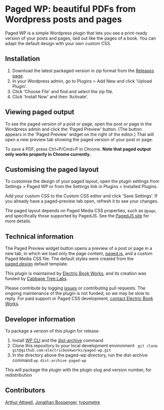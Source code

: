 # Paged WP: beautiful PDFs from Wordpress posts and pages

Paged WP is a simple Wordpress plugin that lets you see a print-ready version of your posts and pages, laid out like the pages of a book. You can adapt the default design with your own custom CSS.


## Installation

1. Download the latest packaged version in zip format from the [Releases page](https://github.com/electricbookworks/paged-wp/releases).
2. In your Wordpress admin, go to Plugins > Add New and click 'Upload Plugin'.
3. Click 'Choose File' and find and select the zip file.
4. Click 'Install Now' and then 'Activate'.


## Viewing paged output

To see the paged version of a post or page, open the post or page in the Wordpress admin and click the 'Paged Preview' button. (The button appears in the 'Paged Preview' widget on the right of the editor.) That will open a new preview tab showing the paged version of your post or page.

To save a PDF, press Ctrl+P/Cmd+P in Chrome. **Note that paged output only works properly in Chrome currently.**


## Customising the paged layout

To customise the design of your paged layout, open the plugin settings from Settings > Paged WP or from the Settings link in Plugins > Installed Plugins.

Add your custom CSS to the Custom CSS editor and click 'Save Settings'. If you already have a paged-preview tab open, refresh it to see your changes.

The paged layout depends on Paged Media CSS properties, such as `@page`, and specifically those supported by PagedJS. See the [PagedJS site](https://www.pagedjs.org/) for more details.


## Technical information

The Paged Preview widget button opens a preview of a post or page in a new tab, in which we load only the page content, [paged.js](https://www.pagedmedia.org/paged-js/), and a custom Paged Media CSS file. The default styles were created from the [paged.design](https://paged.design) default template.

This plugin is maintained by [Electric Book Works](https://electricbookworks.com/), and its creation was funded by [Cabbage Tree Labs](https://www.cabbagetreelabs.org/).

Please contribute by logging [issues](https://github.com/electricbookworks/paged-wp/issues) or contributing pull requests. The ongoing maintenance of the plugin is not funded, so we may be slow to reply. For paid support or Paged CSS development, [contact Electric Book Works](https://electricbookworks.com/contact).

## Developer information

To package a version of this plugin for release

1. Install [WP CLI](https://wp-cli.org/) and the [dist-archive](https://developer.wordpress.org/cli/commands/dist-archive/) command
2. Clone this repository to your local development environment 
` git clone git@github.com:electricbookworks/paged-wp.git`
3. In the directory above the paged-wp directory, run the dist-archive command
`wp dist-archive paged-wp`

This will package the plugin with the plugin slug and version number, for redistribution

## Contributors

[Arthur Attwell](https://github.com/arthurattwell), [Jonathan Bossenger](https://github.com/jonathanbossenger), [typometre](https://github.com/typometre)
